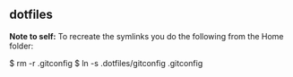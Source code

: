 ## dotfiles

**Note to self:** To recreate the symlinks you do the following from the Home folder:

  $ rm -r .gitconfig
  $ ln -s .dotfiles/gitconfig .gitconfig
